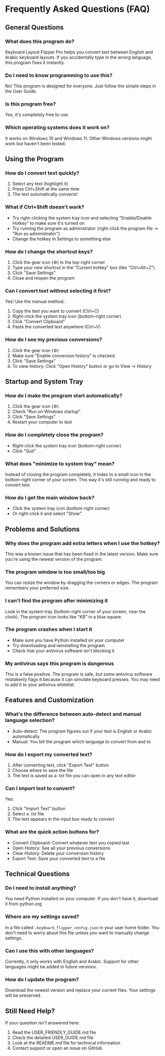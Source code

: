# Frequently Asked Questions (FAQ)

## General Questions

### What does this program do?
Keyboard Layout Flipper Pro helps you convert text between English and Arabic keyboard layouts. If you accidentally type in the wrong language, this program fixes it instantly.

### Do I need to know programming to use this?
No! This program is designed for everyone. Just follow the simple steps in the User Guide.

### Is this program free?
Yes, it's completely free to use.

### Which operating systems does it work on?
It works on Windows 10 and Windows 11. Other Windows versions might work but haven't been tested.

## Using the Program

### How do I convert text quickly?
1. Select any text (highlight it)
2. Press Ctrl+Shift at the same time
3. The text automatically converts!

### What if Ctrl+Shift doesn't work?
- Try right-clicking the system tray icon and selecting "Enable/Disable Hotkey" to make sure it's turned on
- Try running the program as administrator (right-click the program file → "Run as administrator")
- Change the hotkey in Settings to something else

### How do I change the shortcut keys?
1. Click the gear icon (⚙) in the top-right corner
2. Type your new shortcut in the "Current hotkey" box (like "Ctrl+Alt+Z")
3. Click "Save Settings"
4. Close and reopen the program

### Can I convert text without selecting it first?
Yes! Use the manual method:
1. Copy the text you want to convert (Ctrl+C)
2. Right-click the system tray icon (bottom-right corner)
3. Click "Convert Clipboard"
4. Paste the converted text anywhere (Ctrl+V)

### How do I see my previous conversions?
1. Click the gear icon (⚙)
2. Make sure "Enable conversion history" is checked
3. Click "Save Settings"
4. To view history: Click "Open History" button or go to View → History

## Startup and System Tray

### How do I make the program start automatically?
1. Click the gear icon (⚙)
2. Check "Run on Windows startup"
3. Click "Save Settings"
4. Restart your computer to test

### How do I completely close the program?
- Right-click the system tray icon (bottom-right corner)
- Click "Quit"

### What does "minimize to system tray" mean?
Instead of closing the program completely, it hides to a small icon in the bottom-right corner of your screen. This way it's still running and ready to convert text.

### How do I get the main window back?
- Click the system tray icon (bottom-right corner)
- Or right-click it and select "Show"

## Problems and Solutions

### Why does the program add extra letters when I use the hotkey?
This was a known issue that has been fixed in the latest version. Make sure you're using the newest version of the program.

### The program window is too small/too big
You can resize the window by dragging the corners or edges. The program remembers your preferred size.

### I can't find the program after minimizing it
Look in the system tray (bottom-right corner of your screen, near the clock). The program icon looks like "KB" in a blue square.

### The program crashes when I start it
- Make sure you have Python installed on your computer
- Try downloading and reinstalling the program
- Check that your antivirus software isn't blocking it

### My antivirus says this program is dangerous
This is a false positive. The program is safe, but some antivirus software mistakenly flags it because it can simulate keyboard presses. You may need to add it to your antivirus whitelist.

## Features and Customization

### What's the difference between auto-detect and manual language selection?
- Auto-detect: The program figures out if your text is English or Arabic automatically
- Manual: You tell the program which language to convert from and to

### How do I export my converted text?
1. After converting text, click "Export Text" button
2. Choose where to save the file
3. The text is saved as a .txt file you can open in any text editor

### Can I import text to convert?
Yes:
1. Click "Import Text" button
2. Select a .txt file
3. The text appears in the input box ready to convert

### What are the quick action buttons for?
- Convert Clipboard: Convert whatever text you copied last
- Open History: See all your previous conversions
- Clear History: Delete your conversion history
- Export Text: Save your converted text to a file

## Technical Questions

### Do I need to install anything?
You need Python installed on your computer. If you don't have it, download it from python.org

### Where are my settings saved?
In a file called `.keyboard_flipper_config.json` in your user home folder. You don't need to worry about this file unless you want to manually change settings.

### Can I use this with other languages?
Currently, it only works with English and Arabic. Support for other languages might be added in future versions.

### How do I update the program?
Download the newest version and replace your current files. Your settings will be preserved.

## Still Need Help?

If your question isn't answered here:
1. Read the USER_FRIENDLY_GUIDE.md file
2. Check the detailed USER_GUIDE.md file
3. Look at the README.md file for technical information
4. Contact support or open an issue on GitHub